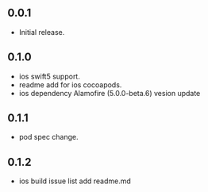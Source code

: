 ## 0.0.1

* Initial release.

## 0.1.0

* ios swift5 support.
* readme add for ios cocoapods.
* ios dependency Alamofire (5.0.0-beta.6) vesion update

## 0.1.1

* pod spec change.

## 0.1.2

* ios build issue list add readme.md